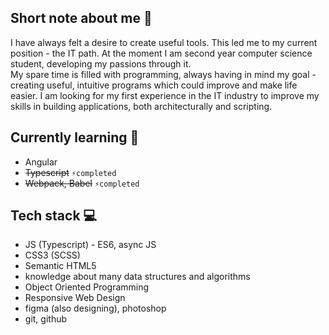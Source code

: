 ## Short note about me 👋
I have always felt a desire to create useful tools. This led me to my current position - the IT path. At the moment I am second year computer science student,    developing my passions through it.  
My spare time is filled with programming, always having in mind my goal - creating useful, intuitive programs which could improve and make life easier. I am looking for my first experience in the IT industry to improve my skills in building applications, both architecturally and scripting.

## Currently learning 👾
* Angular
* ~~Typescript~~ `⚡completed`
* ~~Webpack, Babel~~ `⚡completed`

## Tech stack 💻
*  JS (Typescript) - ES6, async JS
*  CSS3 (SCSS)
*  Semantic HTML5
*  knowledge about many data structures and algorithms
*  Object Oriented Programming
*  Responsive Web Design
*  figma (also designing), photoshop
*  git, github
